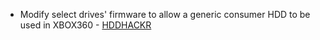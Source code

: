 - Modify select drives' firmware to allow a generic consumer HDD to be used in XBOX360 - [HDDHACKR](https://www.realmodscene.com/index.php?/topic/1208-hddhackr-v140-build-20130303/)
